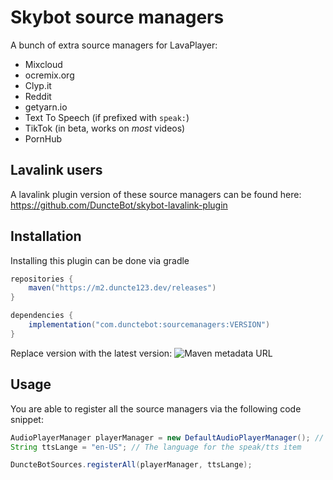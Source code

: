 # Skybot source managers
A bunch of extra source managers for LavaPlayer:

- Mixcloud
- ocremix.org
- Clyp.it
- Reddit
- getyarn.io
- Text To Speech (if prefixed with `speak:`)
- TikTok (in beta, works on _most_ videos)
- PornHub

## Lavalink users
A lavalink plugin version of these source managers can be found here: https://github.com/DuncteBot/skybot-lavalink-plugin


## Installation
Installing this plugin can be done via gradle

```gradle
repositories {
    maven("https://m2.duncte123.dev/releases")
}

dependencies {
    implementation("com.dunctebot:sourcemanagers:VERSION")
}
```
Replace version with the latest version: ![Maven metadata URL][VERSION]

## Usage
You are able to register all the source managers via the following code snippet:
```java
AudioPlayerManager playerManager = new DefaultAudioPlayerManager(); // Your lavaplayer player manager
String ttsLange = "en-US"; // The language for the speak/tts item

DuncteBotSources.registerAll(playerManager, ttsLange);
```

[VERSION]: https://img.shields.io/maven-metadata/v?metadataUrl=https%3A%2F%2Fm2.duncte123.dev%2Freleases%2Fcom%2Fdunctebot%2Fsourcemanagers%2Fmaven-metadata.xml
